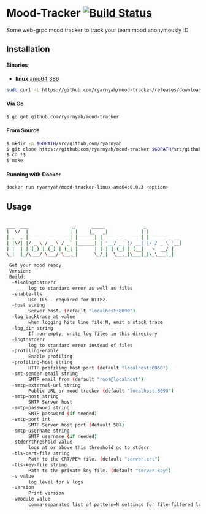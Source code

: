# Mood-Tracker [![Build Status](https://travis-ci.org/ryarnyah/mood-tracker.svg?branch=master)](https://travis-ci.org/ryarnyah/mood-tracker) #

Some web-grpc mood tracker to track your team mood anonymously :D

## Installation ##

#### Binaries ####

- **linux** [amd64](https://github.com/ryarnyah/mood-tracker/releases/download/0.0.3/mood-tracker-linux-amd64) [386](https://github.com/ryarnyah/mood-tracker/releases/download/0.0.3/mood-tracker-linux-386)

```bash
sudo curl -L https://github.com/ryarnyah/mood-tracker/releases/download/0.0.3/mood-tracker-linux-amd64 -o /usr/local/bin/mood-tracker && sudo chmod +x /usr/local/bin/mood-tracker
```

#### Via Go ####

```bash
$ go get github.com/ryarnyah/mood-tracker
```

#### From Source ####

```bash
$ mkdir -p $GOPATH/src/github.com/ryarnyah
$ git clone https://github.com/ryarnyah/mood-tracker $GOPATH/src/github.com/ryarnyah/mood-tracker
$ cd !$
$ make
```

#### Running with Docker ####

```bash
docker run ryarnyah/mood-tracker-linux-amd64:0.0.3 <option>
```

## Usage ##

```bash

___  ___                _      _____              _
|  \/  |               | |    |_   _|            | |
| .  . | ___   ___   __| |______| |_ __ __ _  ___| | _____ _ __
| |\/| |/ _ \ / _ \ / _` |______| | '__/ _` |/ __| |/ / _ \ '__|
| |  | | (_) | (_) | (_| |      | | | | (_| | (__|   <  __/ |
\_|  |_/\___/ \___/ \__,_|      \_/_|  \__,_|\___|_|\_\___|_|

 Get your mood ready.
 Version: 
 Build: 
  -alsologtostderr
    	log to standard error as well as files
  -enable-tls
    	Use TLS - required for HTTP2.
  -host string
    	Server host. (default "localhost:8090")
  -log_backtrace_at value
    	when logging hits line file:N, emit a stack trace
  -log_dir string
    	If non-empty, write log files in this directory
  -logtostderr
    	log to standard error instead of files
  -profiling-enable
    	Enable profiling
  -profiling-host string
    	HTTP profiling host:port (default "localhost:6060")
  -smt-sender-email string
    	SMTP email from (default "root@localhost")
  -smtp-external-url string
    	Public URL or mood tracker (default "localhost:8090")
  -smtp-host string
    	SMTP Server host
  -smtp-password string
    	SMTP password (if needed)
  -smtp-port int
    	SMTP Server host port (default 587)
  -smtp-username string
    	SMTP username (if needed)
  -stderrthreshold value
    	logs at or above this threshold go to stderr
  -tls-cert-file string
    	Path to the CRT/PEM file. (default "server.crt")
  -tls-key-file string
    	Path to the private key file. (default "server.key")
  -v value
    	log level for V logs
  -version
    	Print version
  -vmodule value
    	comma-separated list of pattern=N settings for file-filtered logging
```
